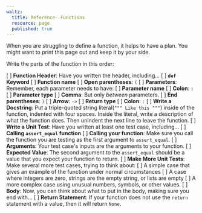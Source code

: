 ```yaml
---
waltz:
  title: Reference- Functions
  resource: page
  published: true
---
```


When you are struggling to define a function, it helps to have a plan. You might want to print this page out and keep it by your side.

Write the parts of the function in this order:

[ ] **Function Header**: Have you written the header, including...
    [ ] **`def` Keyword**
    [ ] **Function name**
    [ ] **Open parentheses**: `(`
    [ ] **Parameters**: Remember, each parameter needs to have:
        [ ] **Parameter name**
        [ ] **Colon**: `:`
        [ ] **Parameter type**
        [ ] **Comma**: But only *between* parameters.
    [ ] **End parentheses**: `)`
    [ ] **Arrow**: `->`
    [ ] **Return type**
    [ ] **Colon**: `:`
[ ] **Write a Docstring**: Put a triple-quoted string literal(`""" Like this """`) inside of the function, indented with four spaces. Inside the literal, write a description of what the function does. Then unindent the next line to leave the function.
[ ] **Write a Unit Test**: Have you written at least one test case, including...
    [ ] **Calling `assert_equal` function**
    [ ] **Calling your function**: Make sure you call the function you are testing as the first argument to `assert_equal`.
    [ ] **Arguments**: Your test case's inputs are the arguments to your function.
    [ ] **Expected Value**: The second argument to the `assert_equal` should be a value that you expect your function to return.
[ ] **Make More Unit Tests**: Make several more test cases, trying to think about:
    [ ] A simple case that gives an example of the function under normal circumstances
    [ ] A case where integers are zero, strings are the empty string, or lists are empty
    [ ] A more complex case using unusual numbers, symbols, or other values.
[ ] **Body**: Now, you can think about what to put in the body, making sure you end with...
    [ ] **Return Statement**: If your function does not use the `return` statement with a value, then it will return `None`.
